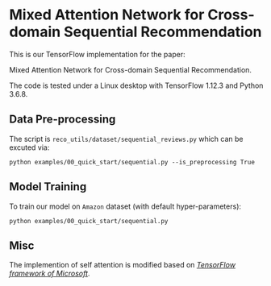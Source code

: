 # Mixed Attention Network for Cross-domain Sequential Recommendation

This is our TensorFlow implementation for the paper:

Mixed Attention Network for Cross-domain Sequential Recommendation.


The code is tested under a Linux desktop with TensorFlow 1.12.3 and Python 3.6.8.



## Data Pre-processing



The script is `reco_utils/dataset/sequential_reviews.py` which can be excuted via:

```
python examples/00_quick_start/sequential.py --is_preprocessing True
```

  

## Model Training

To train our model on `Amazon` dataset (with default hyper-parameters): 

```
python examples/00_quick_start/sequential.py
```

## Misc

The implemention of self attention is modified based on *[TensorFlow framework of Microsoft](https://github.com/microsoft/recommenders)*.
